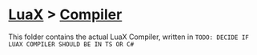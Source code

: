 # [LuaX](https://github.com/AstolfoBrew/LuaX) > [Compiler](https://github.com/AstolfoBrew/LuaX/tree/main/Compiler)

This folder contains the actual LuaX Compiler, written in `TODO: DECIDE IF LUAX COMPILER SHOULD BE IN TS OR C#`
